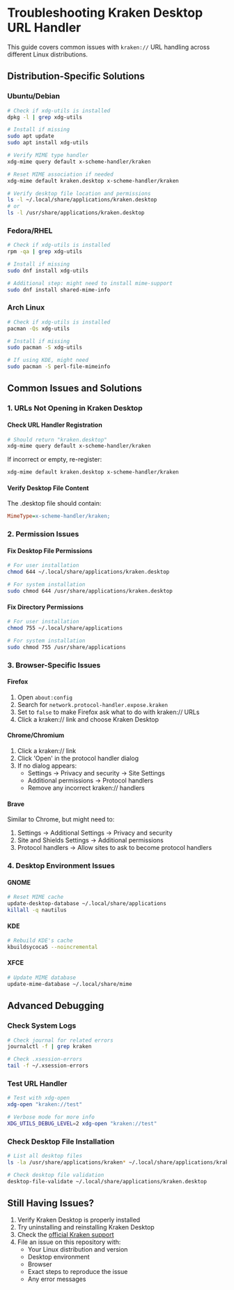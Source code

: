 # Troubleshooting Kraken Desktop URL Handler

This guide covers common issues with `kraken://` URL handling across different Linux distributions.

## Distribution-Specific Solutions

### Ubuntu/Debian
```bash
# Check if xdg-utils is installed
dpkg -l | grep xdg-utils

# Install if missing
sudo apt update
sudo apt install xdg-utils

# Verify MIME type handler
xdg-mime query default x-scheme-handler/kraken

# Reset MIME association if needed
xdg-mime default kraken.desktop x-scheme-handler/kraken

# Verify desktop file location and permissions
ls -l ~/.local/share/applications/kraken.desktop
# or
ls -l /usr/share/applications/kraken.desktop
```

### Fedora/RHEL
```bash
# Check if xdg-utils is installed
rpm -qa | grep xdg-utils

# Install if missing
sudo dnf install xdg-utils

# Additional step: might need to install mime-support
sudo dnf install shared-mime-info
```

### Arch Linux
```bash
# Check if xdg-utils is installed
pacman -Qs xdg-utils

# Install if missing
sudo pacman -S xdg-utils

# If using KDE, might need
sudo pacman -S perl-file-mimeinfo
```

## Common Issues and Solutions

### 1. URLs Not Opening in Kraken Desktop

#### Check URL Handler Registration
```bash
# Should return "kraken.desktop"
xdg-mime query default x-scheme-handler/kraken
```

If incorrect or empty, re-register:
```bash
xdg-mime default kraken.desktop x-scheme-handler/kraken
```

#### Verify Desktop File Content
The .desktop file should contain:
```ini
MimeType=x-scheme-handler/kraken;
```

### 2. Permission Issues

#### Fix Desktop File Permissions
```bash
# For user installation
chmod 644 ~/.local/share/applications/kraken.desktop

# For system installation
sudo chmod 644 /usr/share/applications/kraken.desktop
```

#### Fix Directory Permissions
```bash
# For user installation
chmod 755 ~/.local/share/applications

# For system installation
sudo chmod 755 /usr/share/applications
```

### 3. Browser-Specific Issues

#### Firefox
1. Open `about:config`
2. Search for `network.protocol-handler.expose.kraken`
3. Set to `false` to make Firefox ask what to do with kraken:// URLs
4. Click a kraken:// link and choose Kraken Desktop

#### Chrome/Chromium
1. Click a kraken:// link
2. Click 'Open' in the protocol handler dialog
3. If no dialog appears:
   - Settings → Privacy and security → Site Settings
   - Additional permissions → Protocol handlers
   - Remove any incorrect kraken:// handlers

#### Brave
Similar to Chrome, but might need to:
1. Settings → Additional Settings → Privacy and security
2. Site and Shields Settings → Additional permissions
3. Protocol handlers → Allow sites to ask to become protocol handlers

### 4. Desktop Environment Issues

#### GNOME
```bash
# Reset MIME cache
update-desktop-database ~/.local/share/applications
killall -q nautilus
```

#### KDE
```bash
# Rebuild KDE's cache
kbuildsycoca5 --noincremental
```

#### XFCE
```bash
# Update MIME database
update-mime-database ~/.local/share/mime
```

## Advanced Debugging

### Check System Logs
```bash
# Check journal for related errors
journalctl -f | grep kraken

# Check .xsession-errors
tail -f ~/.xsession-errors
```

### Test URL Handler
```bash
# Test with xdg-open
xdg-open "kraken://test"

# Verbose mode for more info
XDG_UTILS_DEBUG_LEVEL=2 xdg-open "kraken://test"
```

### Check Desktop File Installation
```bash
# List all desktop files
ls -la /usr/share/applications/kraken* ~/.local/share/applications/kraken*

# Check desktop file validation
desktop-file-validate ~/.local/share/applications/kraken.desktop
```

## Still Having Issues?

1. Verify Kraken Desktop is properly installed
2. Try uninstalling and reinstalling Kraken Desktop
3. Check the [official Kraken support](https://support.kraken.com)
4. File an issue on this repository with:
   - Your Linux distribution and version
   - Desktop environment
   - Browser
   - Exact steps to reproduce the issue
   - Any error messages
